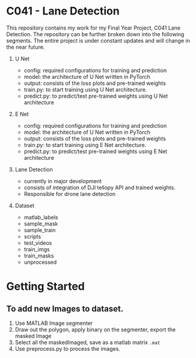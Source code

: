 # C041 - Lane Detection

This repository contains my work for my Final Year Project, C041 Lane Detection. The repository can be further
broken down into the following segments. The entire project is under constant updates and will change in the near future.

1. U Net
    - config: required configurations for training and prediction
    - model: the architecture of U Net written in PyTorch
    - output: consists of the loss plots and pre-trained weights
    - train.py: to start training using U Net architecture.
    - predict.py: to predict/test pre-trained weights using U Net architecture

2. E Net
    - config: required configurations for training and prediction
    - model: the architecture of U Net written in PyTorch
    - output: consists of the loss plots and pre-trained weights
    - train.py: to start training using E Net architecture.
    - predict.py: to predict/test pre-trained weights using E Net architecture

3. Lane Detection
    - currently in major development
    - consists of integration of DJI tellopy API and trained weights.
    - Responsible for drone lane detection

4. Dataset
    - matlab_labels
    - sample_mask
    - sample_train
    - scripts
    - test_videos
    - train_imgs
    - train_masks
    - unprocessed


# Getting Started

## To add new Images to dataset.
1. Use MATLAB Image segmenter
2. Draw out the polygon, apply binary on the segmenter, export the masked Image
3. Select all the maskedImaged, save as a matlab matrix `.mat`
4. Use preprocess.py to process the images.
